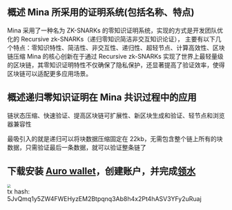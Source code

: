 ## 概述 Mina 所采用的证明系统(包括名称、特点)

Mina 采用了一种名为 ZK-SNARKs 的零知识证明系统，实现的方式是开发团队优化的 Recursive zk-SNARKs（递归零知识简洁非交互知识论证）， 主要有以下几个特点：零知识特性、简洁性、非交互性、递归性、超轻节点、计算高效性、区块链压缩 Mina 的核心创新在于通过 Recursive zk-SNARKs 实现了世界上最轻量级的区块链，其零知识证明特性不仅确保了隐私保护，还显著提高了验证效率，使得区块链可以适配更多应用场景。

## 概述递归零知识证明在 Mina 共识过程中的应用

链状态压缩、快速验证、提高区块链可扩展性、新区块生成和验证、轻节点和浏览器兼容性

最吸引入的就是递归可以将块数据压缩固定在 22kb，无需包含整个链上所有的块数据，只需验证最后一条数据，就可以验证整条链了

## 下载安装 [Auro wallet](https://www.aurowallet.com/download/)，创建账户，并完成[领水](https://faucet.minaprotocol.com/)

<img src="account.png" style="zoom:50%;" />
<br/>
tx hash: 5JvQmq1y5ZW4FWEHyzEM2Btpqnq3Ab8h4x2Pt4hASV3YFy2uRuaj

